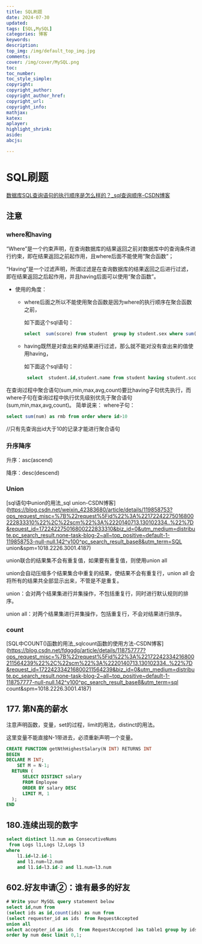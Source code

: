 ```yaml
---
title: SQL刷题
date: 2024-07-30
updated:
tags: [SQL,MySQL]
categories: 博客
keywords:
description:
top_img: /img/default_top_img.jpg
comments:
cover: /img/cover/MySQL.png
toc:
toc_number:
toc_style_simple:
copyright:
copyright_author:
copyright_author_href:
copyright_url:
copyright_info:
mathjax:
katex:
aplayer:
highlight_shrink:
aside:
abcjs:

---
```


# SQL刷题

[数据库SQL查询语句的执行顺序是怎么样的？_sql查询顺序-CSDN博客](https://blog.csdn.net/m0_70325779/article/details/132165862?utm_medium=distribute.pc_relevant.none-task-blog-2~default~baidujs_utm_term~default-0-132165862-blog-102724773.235^v43^pc_blog_bottom_relevance_base7&spm=1001.2101.3001.4242.1&utm_relevant_index=1)

## 注意

### where和having

“Where”是一个约束声明，在查询数据库的结果返回之前对数据库中的查询条件进行约束，即在结果返回之前起作用，且where后面不能使用“聚合函数”；

“Having”是一个过滤声明，所谓过滤是在查询数据库的结果返回之后进行过滤，即在结果返回之后起作用，并且having后面可以使用“聚合函数”。

- 使用的角度：

  - where后面之所以不能使用聚合函数是因为where的执行顺序在聚合函数之前，

    如下面这个sql语句：

    ```sql
    select  sum(score) from student  group by student.sex where sum(student.age)>100;
    ```

  - having既然是对查出来的结果进行过滤，那么就不能对没有查出来的值使用having，

    如下面这个sql语句：

    ```sql 
     select  student.id,student.name from student having student.score >90;
    ```

在查询过程中聚合语句(sum,min,max,avg,count)要比having子句优先执行，而where子句在查询过程中执行优先级别优先于聚合语句(sum,min,max,avg,count)。
简单说来：
where子句：

```sql
select sum(num) as rmb from order where id>10
```

//只有先查询出id大于10的记录才能进行聚合语句

### 升序降序

升序：asc(ascend)

降序：desc(descend)

### Union

[sql语句中union的用法_sql union-CSDN博客](https://blog.csdn.net/weixin_42383680/article/details/119858753?ops_request_misc=%7B%22request%5Fid%22%3A%22172242275016800222833310%22%2C%22scm%22%3A%2220140713.130102334..%22%7D&request_id=172242275016800222833310&biz_id=0&utm_medium=distribute.pc_search_result.none-task-blog-2~all~top_positive~default-1-119858753-null-null.142^v100^pc_search_result_base8&utm_term=SQL union&spm=1018.2226.3001.4187)

union联合的结果集不会有重复值，如果要有重复值，则使用union all

 union会自动压缩多个结果集合中重复的结果，使结果不会有重复行，union all 会将所有的结果共全部显示出来，不管是不是重复。

 union：会对两个结果集进行并集操作，不包括重复行，同时进行默认规则的排序。

 union all：对两个结果集进行并集操作，包括重复行，不会对结果进行排序。

### count

[SQL中COUNT()函数的用法_sqlcount函数的使用方法-CSDN博客](https://blog.csdn.net/fdggdg/article/details/118757777?ops_request_misc=%7B%22request%5Fid%22%3A%22172242334216800211564239%22%2C%22scm%22%3A%2220140713.130102334..%22%7D&request_id=172242334216800211564239&biz_id=0&utm_medium=distribute.pc_search_result.none-task-blog-2~all~top_positive~default-1-118757777-null-null.142^v100^pc_search_result_base8&utm_term=sql count&spm=1018.2226.3001.4187)

## 177. 第N高的薪水

注意声明函数，变量，set的过程，limit的用法，distinct的用法。

这里变量不能直接N-1带进去，必须重新声明一个变量。

```SQL
CREATE FUNCTION getNthHighestSalary(N INT) RETURNS INT
BEGIN
DECLARE M INT; 
    SET M = N-1; 
  RETURN (
      SELECT DISTINCT salary
      FROM Employee
      ORDER BY salary DESC
      LIMIT M, 1
  );
END

```

## 180.连续出现的数字

```sql
select distinct l1.num as ConsecutiveNums
 from Logs l1,Logs l2,Logs l3
where
    l1.id=l2.id-1 
    and l1.num=l2.num
    and l1.id=l3.id-2 and l1.num=l3.num
```

## 602.好友申请②：谁有最多的好友

```sql
# Write your MySQL query statement below
select id,num from
(select ids as id,count(ids) as num from
(select requester_id as ids  from RequestAccepted 
union all
select accepter_id as ids  from RequestAccepted )as table1 group by ids)as table2
order by num desc limit 0,1;
```

